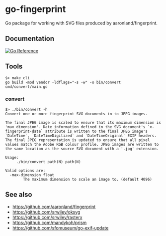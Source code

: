 # go-fingerprint

Go package for working with SVG files produced by aaronland/fingerprint.

## Documentation

[![Go Reference](https://pkg.go.dev/badge/github.com/aaronland/go-fingerprint.svg)](https://pkg.go.dev/github.com/aaronland/go-fingerprint)

## Tools

```
$> make cli
go build -mod vendor -ldflags="-s -w" -o bin/convert cmd/convert/main.go
```

### convert

```
$> ./bin/convert -h
Convert one or more fingerprint SVG documents in to JPEG images.

The final JPEG image is scaled to ensure that its maximum dimension is 'max_dimension'. Date information defined in the SVG document's `x-fingerprint-date` attribute is written to the final JPEG image's `DateTime`, `DateTimeDigitized` and `DateTimeOriginal` EXIF headers. The final JPEG representation is updated to ensure that all pixel values match the Adobe RGB colour profile. JPEG images are written to the same location as the source SVG document with a '.jpg' extension.

Usage:
	 ./bin/convert path(N) path(N)

Valid options are:
  -max-dimension float
    	The maximum dimension to scale an image to. (default 4096)
```

## See also

* https://github.com/aaronland/fingerprint
* https://github.com/srwiley/oksvg
* https://github.com/srwiley/rasterx
* https://github.com/mandykoh/prism
* https://github.com/sfomuseum/go-exif-update